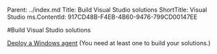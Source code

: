 Parent: ../index.md
Title: Build Visual Studio solutions
ShortTitle: Visual Studio
ms.ContentId: 917CD48B-F4EB-4B60-9476-799CD00147EE

#Build Visual Studio solutions

[Deploy a Windows agent](../agents/windows.md) (You need at least one to build your solutions.)


